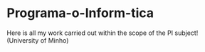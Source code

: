 # Programa-o-Inform-tica
Here is all my work carried out within the scope of the PI subject! (University of Minho)
